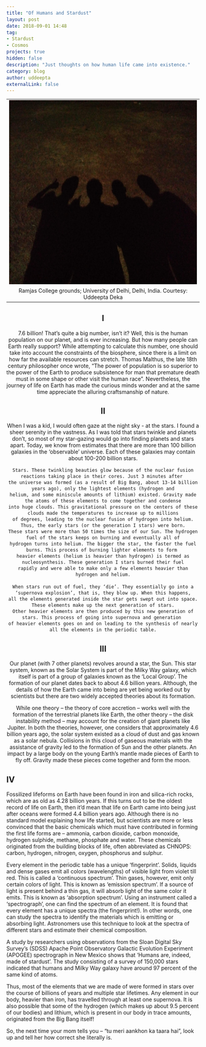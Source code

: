 ```yaml
---
title: "Of Humans and Stardust"
layout: post
date: 2018-09-01 14:48
tag: 
- Stardust
- Cosmos
projects: true
hidden: false 
description: "Just thoughts on how human life came into existence."
category: blog
author: uddeepta
externalLink: false
---
```


<div dir="ltr" style="text-align: left;" trbidi="on">
<div style="text-align: center;">
<table align="center" cellpadding="0" cellspacing="0" class="tr-caption-container" style="margin-left: auto; margin-right: auto; text-align: center;"><tbody>
<tr><td style="text-align: center;"><a href="/assets/blog_images/IMG_20151011_210735.jpg" style="margin-left: auto; margin-right: auto;"><img border="0" data-original-height="1200" data-original-width="1600" height="480" src="/assets/blog_images/IMG_20151011_210735.jpg" width="640" /></a></td></tr>
<tr><td class="tr-caption" style="text-align: center;">Ramjas College grounds; University of Delhi, Delhi, India. Courtesy: Uddeepta Deka</td></tr>
</tbody></table>
    
<h2 class="wp-block-heading has-text-align-center">I</h2>

<p class="has-drop-cap">7.6 billion! That’s quite a big number, isn’t it? Well, this is the human population on our planet, 
    and is ever increasing. But how many people can Earth really support? While attempting to calculate this number, one should 
    take into account the constraints of the biosphere, since there is a limit on how far the available resources can stretch. 
    Thomas Malthus, the late 18th century philosopher once wrote, “The power of population is so superior to the power of the
    Earth to produce subsistence for man that premature death must in some shape or other visit the human race”. Nevertheless, 
    the journey of life on Earth has made the curious minds wonder and at the same time appreciate the alluring craftsmanship of nature.</p>

<h2 class="wp-block-heading has-text-align-center">II</h2>

<p class="has-drop-cap">When I was a kid, I would often gaze at the night sky - at the stars. I found a sheer serenity in the vastness. 
    As I was told that stars twinkle and planets don’t, so most of my star-gazing would go into finding planets and stars apart.
    Today, we know from estimates that there are more than 100 billion galaxies in the ‘observable’ universe. Each of these 
    galaxies may contain about 100-200 billion stars.</p>

    Stars. These twinkling beauties glow because of the nuclear fusion reactions taking place in their cores. Just 3 minutes after 
    the universe was formed (as a result of Big Bang, about 13-14 billion years ago), only the lightest elements (hydrogen and
    helium, and some miniscule amounts of lithium) existed. Gravity made the atoms of these elements to come together and condense
    into huge clouds. This gravitational pressure on the centers of these clouds made the temperatures to increase up to millions
    of degrees, leading to the nuclear fusion of hydrogen into helium. Thus, the early stars (or the generation I stars) were born.
    These stars were more than 50 times the size of our Sun. The hydrogen fuel of the stars keeps on burning and eventually all of
    hydrogen turns into helium. The bigger the star, the faster the fuel burns. This process of burning lighter elements to form 
    heavier elements (helium is heavier than hydrogen) is termed as nucleosynthesis. These generation I stars burned their fuel
    rapidly and were able to make only a few elements heavier than hydrogen and helium.
    
    When stars run out of fuel, they ‘die’. They essentially go into a ‘supernova explosion’, that is, they blow up. When this happens,
    all the elements generated inside the star gets swept out into space. These elements make up the next generation of stars.
    Other heavier elements are then produced by this new generation of stars. This process of going into supernova and generation 
    of heavier elements goes on and on leading to the synthesis of nearly all the elements in the periodic table.
    
<h2 class="wp-block-heading has-text-align-center">III</h2>
    
<p>Our planet (with 7 other planets) revolves around a star, the Sun. This star system, known as the Solar System is part of the
  Milky Way galaxy, which itself is part of a group of galaxies known as the ‘Local Group’. The formation of our planet dates back to 
  about 4.6 billion years. Although, the details of how the Earth came into being are yet being worked out by scientists but there are
  two widely accepted theories about its formation.</p>

While one theory – the theory of core accretion – works well with the formation of the terrestrial planets like Earth, the other theory
  – the disk instability method – may account for the creation of giant planets like Jupiter. In both the theories, however, one 
  considers that approximately 4.6 billion years ago, the solar system existed as a cloud of dust and gas known as a solar nebula.
  Collisions in this cloud of gaseous materials with the assistance of gravity led to the formation of Sun and the other planets.
  An impact by a large body on the young Earth’s mantle made pieces of Earth to fly off. Gravity made these pieces come together
  and form the moon.</div>

<h2 class="wp-block-heading has-text-align-center">IV</h2>
    
<p>Fossilized lifeforms on Earth have been found in iron and silica-rich rocks, which are as old as 4.28 billion years. If this turns out
  to be the oldest record of life on Earth, then it’d mean that life on Earth came into being just after oceans were formed 4.4 billion
  years ago. Although there is no standard model explaining how life started, but scientists are more or less convinced that the basic
  chemicals which must have contributed in forming the first life forms are – ammonia, carbon dioxide, carbon monoxide, hydrogen sulphide,
  methane, phosphate and water. These chemicals originated from the building blocks of life, often abbreviated as CHNOPS: carbon, hydrogen,
  nitrogen, oxygen, phosphorus and sulphur.</p>

Every element in the periodic table has a unique ‘fingerprint’. Solids, liquids and dense gases emit all colors (wavelengths) of visible
  light from violet till red. This is called a ‘continuous spectrum’. Thin gases, however, emit only certain colors of light. This is
  known as ‘emission spectrum’. If a source of light is present behind a thin gas, it will absorb light of the same color it emits.
  This is known as ‘absorption spectrum’. Using an instrument called a ‘spectrograph’, one can find the spectrum of an element. It is
  found that every element has a unique spectra (the fingerprint!). In other words, one can study the spectra to identify the materials
  which is emitting or absorbing light. Astronomers use this technique to look at the spectra of different stars and estimate their 
  chemical composition.

A study by researchers using observations from the Sloan Digital Sky Survey’s (SDSS) Apache Point Observatory Galactic Evolution
  Experiment (APOGEE) spectrograph in New Mexico shows that ‘Humans are, indeed, made of stardust’. The study consisting of a survey
  of 150,000 stars indicated that humans and Milky Way galaxy have around 97 percent of the same kind of atoms.

Thus, most of the elements that we are made of were formed in stars over the course of billions of years and multiple star lifetimes. 
  Any element in our body, heavier than iron, has travelled through at least one supernova. It is also possible that some of the hydrogen
  (which makes up about 9.5 percent of our bodies) and lithium, which is present in our body in trace amounts, originated from the Big Bang
  itself!

So, the next time your mom tells you – “tu meri aankhon ka taara hai”, look up and tell her how correct she literally is.


